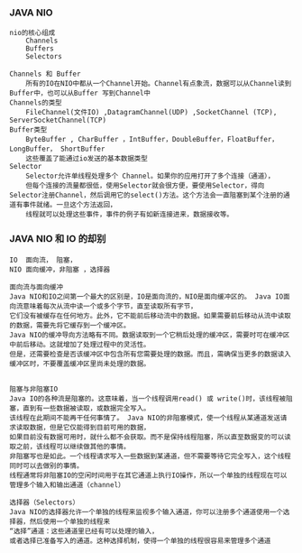 ### JAVA NIO
    nio的核心组成
        Channels
        Buffers
        Selectors
        
    Channels 和 Buffer
        所有的IO在NIO中都从一个Channel开始。Channel有点象流，数据可以从Channel读到Buffer中，也可以从Buffer 写到Channel中
    Channels的类型
        FileChannel(文件IO) ,DatagramChannel(UDP) ,SocketChannel (TCP), ServerSocketChannel(TCP)
    Buffer类型
        ByteBuffer , CharBuffer ，IntBuffer，DoubleBuffer，FloatBuffer，LongBuffer， ShortBuffer
        这些覆盖了能通过io发送的基本数据类型
    Selector
        Selector允许单线程处理多个 Channel。如果你的应用打开了多个连接（通道），
        但每个连接的流量都很低，使用Selector就会很方便，要使用Selector，得向Selector注册Channel，然后调用它的select()方法。这个方法会一直阻塞到某个注册的通道有事件就绪。一旦这个方法返回，
        线程就可以处理这些事件，事件的例子有如新连接进来，数据接收等。
        
### JAVA NIO 和 IO 的却别
    IO  面向流， 阻塞，
    NIO 面向缓冲，非阻塞 ，选择器    
    
    面向流与面向缓冲
    Java NIO和IO之间第一个最大的区别是，IO是面向流的，NIO是面向缓冲区的。 Java IO面向流意味着每次从流中读一个或多个字节，直至读取所有字节，
    它们没有被缓存在任何地方。此外，它不能前后移动流中的数据。如果需要前后移动从流中读取的数据，需要先将它缓存到一个缓冲区。 
    Java NIO的缓冲导向方法略有不同。数据读取到一个它稍后处理的缓冲区，需要时可在缓冲区中前后移动。这就增加了处理过程中的灵活性。
    但是，还需要检查是否该缓冲区中包含所有您需要处理的数据。而且，需确保当更多的数据读入缓冲区时，不要覆盖缓冲区里尚未处理的数据。
    
    
    阻塞与非阻塞IO
    Java IO的各种流是阻塞的。这意味着，当一个线程调用read() 或 write()时，该线程被阻塞，直到有一些数据被读取，或数据完全写入。
    该线程在此期间不能再干任何事情了。 Java NIO的非阻塞模式，使一个线程从某通道发送请求读取数据，但是它仅能得到目前可用的数据，
    如果目前没有数据可用时，就什么都不会获取。而不是保持线程阻塞，所以直至数据变的可以读取之前，该线程可以继续做其他的事情。 
    非阻塞写也是如此。一个线程请求写入一些数据到某通道，但不需要等待它完全写入，这个线程同时可以去做别的事情。
    线程通常将非阻塞IO的空闲时间用于在其它通道上执行IO操作，所以一个单独的线程现在可以管理多个输入和输出通道（channel）
    
    选择器（Selectors）
    Java NIO的选择器允许一个单独的线程来监视多个输入通道，你可以注册多个通道使用一个选择器，然后使用一个单独的线程来
    “选择”通道：这些通道里已经有可以处理的输入，
    或者选择已准备写入的通道。这种选择机制，使得一个单独的线程很容易来管理多个通道

        
        
        